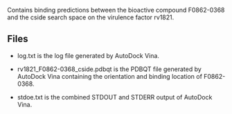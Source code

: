 Contains binding predictions between the bioactive compound F0862-0368 and the cside search space on the virulence factor rv1821.

## Files

- log.txt is the log file generated by AutoDock Vina.

- rv1821_F0862-0368_cside.pdbqt is the PDBQT file generated by AutoDock Vina containing the orientation and binding location of F0862-0368.

- stdoe.txt is the combined STDOUT and STDERR output of AutoDock Vina.


